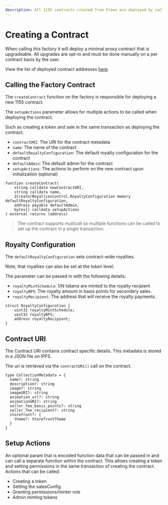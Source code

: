 ```yaml
---
description: All 1155 contracts created from Freee are deployed by calling a central factory contract.
---
```


# Creating a Contract

When calling this factory it will deploy a minimal proxy contract that is upgradeable.
All upgrades are opt-in and must be done manually on a per contract basis by the user.

View the list of deployed contract addresses [here](../contract-addresses.md).

## Calling the Factory Contract

The `createContract` function on the factory is responsible for deploying a new 1155 contract. 

The `setupActions` parameter allows for multiple actions to be called when deploying the contract.

Such as creating a token and sale in the same transaction as deploying the contract.

- `contractURI`: The URI for the contract metadata
- `name`: The name of the contract
- `defaultRoyaltyConfiguration`: The default royalty configuration for the contract
- `defaultAdmin`: The default admin for the contract
- `setupActions`: The actions to perform on the new contract upon initialization (optional)
  
```sol
function createContract(
    string calldata newContractURI,
    string calldata name,
    ICreatorRoyaltiesControl.RoyaltyConfiguration memory defaultRoyaltyConfiguration,
    address payable defaultAdmin,
    bytes[] calldata setupActions
) external returns (address)
```


>The contract supports multicall so multiple functions can be called to set up the contract in a single transaction.

## Royalty Configuration

The `defaultRoyaltyConfiguration` sets contract-wide royalties. 

Note, that royalties can also be set at the token level.

The parameter can be passed in with the following details: 

- `royaltyMintSchedule`: 1/N tokens are minted to the royalty recipient
- `royaltyBPS`: The royalty amount in basis points for secondary sales.
- `royaltyRecipient`: The address that will receive the royalty payments.

```sol
struct RoyaltyConfiguration {
    uint32 royaltyMintSchedule;
    uint32 royaltyBPS;
    address royaltyRecipient;
}
```

## Contract URI 
The Contract URI contains contract specific details. This metadata is stored in a JSON file on IPFS. 

The uri is retrieved via the `contractURI()` call on the contract.

```sol
type CollectionMetadata = {
  name?: string
  description?: string
  image?: string
  imageURI?: string
  animation_url?: string
  animationURI?: string
  seller_fee_basis_points?: string
  seller_fee_recipient?: string
  storefront?: {
    theme?: StorefrontTheme
  }
}
```

## Setup Actions

An optional param that is encoded function data that can be passed in and can call a separate function within the contract.
This allows creating a token and setting permissions in the same transaction of creating the contract. Actions that can be called:
- Creating a token
- Setting the salesConfig
- Granting permissions/minter role
- Admin minting tokens
